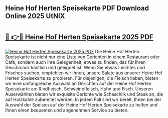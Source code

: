 ## Heine Hof Herten Speisekarte PDF Download Online 2025 UtNlX

# <h2><a href="http://gccl6c.nevu.top/?p=Heine+Hof+Herten+Speisekarte">🔗 👉🔴 Heine Hof Herten Speisekarte 2025 PDF</a></h2>

[![Heine Hof Herten Speisekarte 2025 PDF](https://i.imgur.com/dBaPXMq.png)](http://gccl6c.nevu.top/?p=Heine+Hof+Herten+Speisekarte)
Die Heine Hof Herten Speisekarte ist nicht nur eine Liste von Gerichten in einem Restaurant oder Café, sondern auch Ihre Gelegenheit, etwas zu finden, das für Ihren Geschmack köstlich und geeignet ist. Wenn Sie etwas Leichtes und Frisches suchen, empfehlen wir Ihnen, unsere Salate aus unserer Heine Hof Herten Speisekarte zu probieren. Für diejenigen, die Fleisch lieben, bieten wir eine umfangreiche Auswahl an Gerichten auf der Heine Hof Herten Speisekarte an: Rindfleisch, Schweinefleisch, Huhn und Fisch. Unseren Auserwählten bieten wir exquisite Gerichte wie Schaschlik und Steak an, die auf Holzkohle zubereitet werden. In jedem Fall sind wir bereit, Ihnen bei der Auswahl der Speisen auf der Heine Hof Herten Speisekarte zu helfen und Ihnen einen bequemen und angenehmen Service zu bieten.
